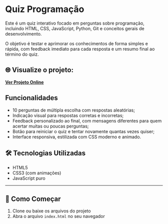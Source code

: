 # Quiz Programação

Este é um quiz interativo focado em perguntas sobre programação, incluindo HTML, CSS, JavaScript, Python, Git e conceitos gerais de desenvolvimento.

O objetivo é testar e aprimorar os conhecimentos de forma simples e rápida, com feedback imediato para cada resposta e um resumo final ao término do quiz.

## 🌐 Visualize o projeto:

**[Ver Projeto Online](https://carolinersant.github.io/quiz-programacao/)**

## Funcionalidades

- 10 perguntas de múltipla escolha com respostas aleatórias;
- Indicação visual para respostas corretas e incorretas;
- Feedback personalizado ao final, com mensagens diferentes para quem acertar muitas ou poucas perguntas;
- Botão para reiniciar o quiz e tentar novamente quantas vezes quiser;
- Interface responsiva, estilizada com CSS moderno e animado.

## 🛠️ Tecnologias Utilizadas

- HTML5
- CSS3 (com animações)
- JavaScript puro

---
## 🚀 Como Começar

1. Clone ou baixe os arquivos do projeto
2. Abra o arquivo `index.html` no seu navegador
